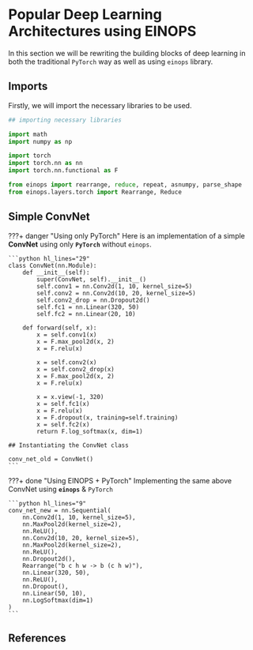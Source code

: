 # Popular Deep Learning Architectures using EINOPS

In this section we will be rewriting the building blocks of deep learning
in both the traditional `PyTorch` way as well as using `einops` library.

## Imports

Firstly, we will import the necessary libraries to be used.

```python hl_lines="10-11"
## importing necessary libraries

import math
import numpy as np

import torch
import torch.nn as nn
import torch.nn.functional as F

from einops import rearrange, reduce, repeat, asnumpy, parse_shape
from einops.layers.torch import Rearrange, Reduce
```

## Simple ConvNet

???+ danger "Using only PyTorch"
    Here is an implementation of a simple **ConvNet** using only **`PyTorch`**
    without `einops`.

    ```python hl_lines="29"
    class ConvNet(nn.Module):
        def __init__(self):
            super(ConvNet, self).__init__()
            self.conv1 = nn.Conv2d(1, 10, kernel_size=5)
            self.conv2 = nn.Conv2d(10, 20, kernel_size=5)
            self.conv2_drop = nn.Dropout2d()
            self.fc1 = nn.Linear(320, 50)
            self.fc2 = nn.Linear(20, 10)
            
        def forward(self, x):
            x = self.conv1(x)
            x = F.max_pool2d(x, 2)
            x = F.relu(x)
            
            x = self.conv2(x)
            x = self.conv2_drop(x)
            x = F.max_pool2d(x, 2)
            x = F.relu(x)

            x = x.view(-1, 320)
            x = self.fc1(x)
            x = F.relu(x)
            x = F.dropout(x, training=self.training)
            x = self.fc2(x)
            return F.log_softmax(x, dim=1)
    
    ## Instantiating the ConvNet class
       
    conv_net_old = ConvNet()
    ```

???+ done "Using EINOPS + PyTorch"
    Implementing the same above ConvNet using **`einops`** & `PyTorch`
    
    ```python hl_lines="9"
    conv_net_new = nn.Sequential(
        nn.Conv2d(1, 10, kernel_size=5),
        nn.MaxPool2d(kernel_size=2),
        nn.ReLU(),
        nn.Conv2d(10, 20, kernel_size=5),
        nn.MaxPool2d(kernel_size=2),
        nn.ReLU(),
        nn.Dropout2d(),
        Rearrange("b c h w -> b (c h w)"),
        nn.Linear(320, 50),
        nn.ReLU(),
        nn.Dropout(),
        nn.Linear(50, 10),
        nn.LogSoftmax(dim=1)
    )
    ```


## References

[^1]: http://einops.rocks/pytorch-examples.html
[^2]: https://github.com/arogozhnikov/einops
